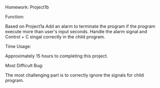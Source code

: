 Homework: Project1b

Function:

Based on Project1a
Add an alarm to terminate the program if the program execute more than user's input seconds.
Handle the alarm signal and Control + C singal correctly in the child program.

Time Usage:

Approximately 15 hours to completing this project.

Most Difficult Bug:

The most challenging part is to correctly ignore the signals for child program.